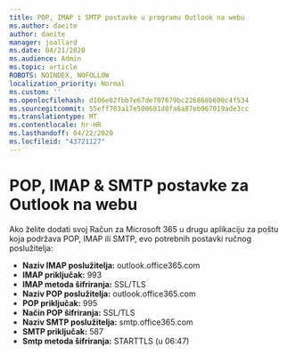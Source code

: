 ```yaml
---
title: POP, IMAP i SMTP postavke u programu Outlook na webu
ms.author: daeite
author: daeite
manager: joallard
ms.date: 04/21/2020
ms.audience: Admin
ms.topic: article
ROBOTS: NOINDEX, NOFOLLOW
localization_priority: Normal
ms.custom: ''
ms.openlocfilehash: d106e02fbb7e67de707679bc226868b600c4f534
ms.sourcegitcommit: 55eff703a17e500681d8fa6a87eb067019ade3cc
ms.translationtype: MT
ms.contentlocale: hr-HR
ms.lasthandoff: 04/22/2020
ms.locfileid: "43721127"
---
```

# <a name="pop-imap--smtp-settings-for-outlook-on-the-web"></a>POP, IMAP & SMTP postavke za Outlook na webu

Ako želite dodati svoj Račun za Microsoft 365 u drugu aplikaciju za poštu koja podržava POP, IMAP ili SMTP, evo potrebnih postavki ručnog poslužitelja:
  
- **Naziv IMAP poslužitelja:** outlook.office365.com
- **IMAP priključak:** 993
- **IMAP metoda šifriranja:** SSL/TLS
- **Naziv POP poslužitelja:** outlook.office365.com  
- **POP priključak:** 995  
- **Način POP šifriranja:** SSL/TLS  
- **Naziv SMTP poslužitelja:** smtp.office365.com
- **SMTP priključak:** 587
- **Smtp metoda šifriranja:** STARTTLS (u 06:47)